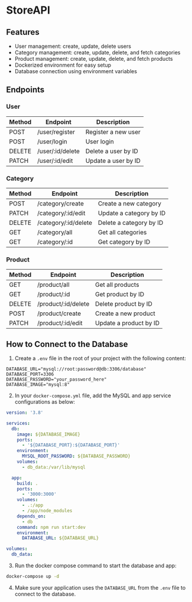 # StoreAPI

## Features

- User management: create, update, delete users
- Category management: create, update, delete, and fetch categories
- Product management: create, update, delete, and fetch products
- Dockerized environment for easy setup
- Database connection using environment variables

## Endpoints

### User

| Method | Endpoint         | Description         |
| ------ | ---------------- | ------------------- |
| POST   | /user/register   | Register a new user |
| POST   | /user/login      | User login          |
| DELETE | /user/:id/delete | Delete a user by ID |
| PATCH  | /user/:id/edit   | Update a user by ID |

### Category

| Method | Endpoint             | Description             |
| ------ | -------------------- | ----------------------- |
| POST   | /category/create     | Create a new category   |
| PATCH  | /category/:id/edit   | Update a category by ID |
| DELETE | /category/:id/delete | Delete a category by ID |
| GET    | /category/all        | Get all categories      |
| GET    | /category/:id        | Get category by ID      |

### Product

| Method | Endpoint            | Description            |
| ------ | ------------------- | ---------------------- |
| GET    | /product/all        | Get all products       |
| GET    | /product/:id        | Get product by ID      |
| DELETE | /product/:id/delete | Delete product by ID   |
| POST   | /product/create     | Create a new product   |
| PATCH  | /product/:id/edit   | Update a product by ID |

## How to Connect to the Database

1. Create a `.env` file in the root of your project with the following content:

```
DATABASE_URL="mysql://root:password@db:3306/database"
DATABASE_PORT=3306
DATABASE_PASSWORD="your_password_here"
DATABASE_IMAGE="mysql:8"
```

2. In your `docker-compose.yml` file, add the MySQL and app service configurations as below:

```yaml
version: '3.8'

services:
  db:
    image: ${DATABASE_IMAGE}
    ports:
      - '${DATABASE_PORT}:${DATABASE_PORT}'
    environment:
      MYSQL_ROOT_PASSWORD: ${DATABASE_PASSWORD}
    volumes:
      - db_data:/var/lib/mysql

  app:
    build: .
    ports:
      - '3000:3000'
    volumes:
      - .:/app
      - /app/node_modules
    depends_on:
      - db
    command: npm run start:dev
    environment:
      DATABASE_URL: ${DATABASE_URL}

volumes:
  db_data:
```

3. Run the docker compose command to start the database and app:

```bash
docker-compose up -d
```

4. Make sure your application uses the `DATABASE_URL` from the `.env` file to connect to the database.
